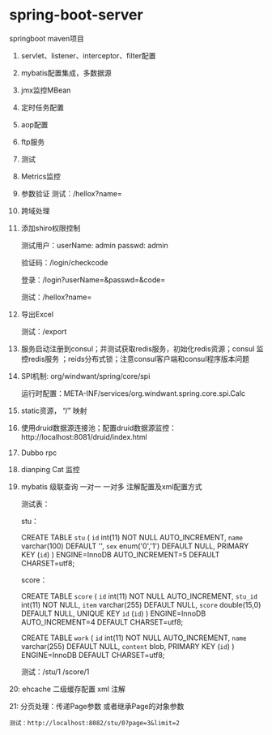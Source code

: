 # spring-boot-server

springboot maven项目

1. servlet、listener、interceptor、filter配置
2. mybatis配置集成，多数据源
3. jmx监控MBean
4. 定时任务配置
5. aop配置
6. ftp服务
7. 测试
8. Metrics监控
9. 参数验证
    测试：/hellox?name=
10. 跨域处理
11. 添加shiro权限控制

    测试用户：userName: admin passwd: admin
             
    验证码：/login/checkcode
    
    登录：/login?userName=&passwd=&code=
    
    测试：/hellox?name=
12. 导出Excel

    测试：/export

13. 服务启动注册到consul；并测试获取redis服务，初始化redis资源；consul 监控redis服务 ；reids分布式锁；注意consul客户端和consul程序版本问题

14. SPI机制: org/windwant/spring/core/spi

    运行时配置：META-INF/services/org.windwant.spring.core.spi.Calc

15. static资源， “/” 映射

16. 使用druid数据源连接池；配置druid数据源监控：http://localhost:8081/druid/index.html

17. Dubbo rpc

18. dianping Cat 监控

19. mybatis 级联查询 一对一 一对多 注解配置及xml配置方式

    测试表：

    stu：

    CREATE TABLE `stu` (
      `id` int(11) NOT NULL AUTO_INCREMENT,
      `name` varchar(100) DEFAULT '',
      `sex` enum('0','1') DEFAULT NULL,
      PRIMARY KEY (`id`)
    ) ENGINE=InnoDB AUTO_INCREMENT=5 DEFAULT CHARSET=utf8;

    score：

    CREATE TABLE `score` (
      `id` int(11) NOT NULL AUTO_INCREMENT,
      `stu_id` int(11) NOT NULL,
      `item` varchar(255) DEFAULT NULL,
      `score` double(15,0) DEFAULT NULL,
      UNIQUE KEY `id` (`id`)
    ) ENGINE=InnoDB AUTO_INCREMENT=4 DEFAULT CHARSET=utf8;

    CREATE TABLE `work` (
      `id` int(11) NOT NULL AUTO_INCREMENT,
      `name` varchar(255) DEFAULT NULL,
      `content` blob,
      PRIMARY KEY (`id`)
    ) ENGINE=InnoDB DEFAULT CHARSET=utf8;


    测试：/stu/1  /score/1

20: ehcache 二级缓存配置 xml 注解

21: 分页处理：传递Page参数 或者继承Page的对象参数

    测试：http://localhost:8082/stu/0?page=3&limit=2
